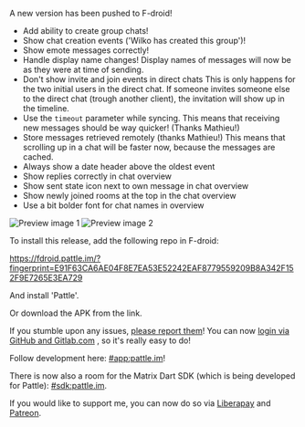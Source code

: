 A new version has been pushed to F-droid!

- Add ability to create group chats!
- Show chat creation events ('Wilko has created this group')!
- Show emote messages correctly!
- Handle display name changes!
  Display names of messages will now be as they
  were at time of sending.
- Don't show invite and join events in direct chats
  This is only happens for the two initial users in the direct
  chat. If someone invites someone else to the direct chat
  (trough another client), the invitation will show up
  in the timeline.
- Use the `timeout` parameter while syncing.
  This means that receiving new messages should be
  way quicker! (Thanks Mathieu!)
- Store messages retrieved remotely (thanks Mathieu!)
  This means that scrolling up in a chat will be faster
  now, because the messages are cached.
- Always show a date header above the oldest event
- Show replies correctly in chat overview
- Show sent state icon next to own message in chat overview
- Show newly joined rooms at the top in the chat overview
- Use a bit bolder font for chat names in overview

![Preview image 1](https://git.pattle.im/pattle/app/raw/v0.6.0/CHANGELOG/0.6.0-1.png)
![Preview image 2](https://git.pattle.im/pattle/app/raw/v0.6.0/CHANGELOG/0.6.0-2.png)

To install this release, add the following repo in F-droid:

https://fdroid.pattle.im/?fingerprint=E91F63CA6AE04F8E7EA53E52242EAF8779559209B8A342F152F9E7265E3EA729

And install 'Pattle'.

Or download the APK from the link.

If you stumble upon any issues,
[please report them](https://git.pattle.im/pattle/app/issues)!
You can now [login via GitHub and Gitlab.com](https://git.pattle.im/users/sign_in)
, so it's really easy to do!

Follow development here: [#app:pattle.im](https://matrix.to/#/#sdk:pattle.im)!

There is now also a room for the Matrix Dart SDK (which is
being developed for Pattle): [#sdk:pattle.im](https://matrix.to/#/#sdk:pattle.im).

If you would like to support me, you can now do so
via [Liberapay](https://liberapay.com/wilko/) and
[Patreon](https://www.patreon.com/pattle_app).
